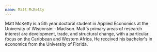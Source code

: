 ```yaml
---
name: Matt McKetty
---
```


Matt McKetty is a 5th year doctoral student in Applied Economics at the University of Wisconsin – Madison. Matt's primary areas of research interest are development, trade, and structural change, with a particular focus on the Caribbean and Western Africa. He received his bachelor's in economics from the University of Florida.
